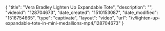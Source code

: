 {
    "title": "Vera Bradley Lighten Up Expandable Tote",
    "description": "",
    "videoid": "128704673",
    "date_created": "1510153087",
    "date_modified": "1516754665",
    "type": "captivate",
    "layout": "video",
    "url": "\/v\/lighten-up-expandable-tote-in-mini-medallions-mp4\/128704673"
}